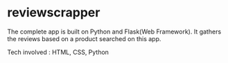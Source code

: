 # reviewscrapper

The complete app is built on Python and Flask(Web Framework).
It gathers the reviews based on a product searched on this app.

Tech involved : HTML, CSS, Python
